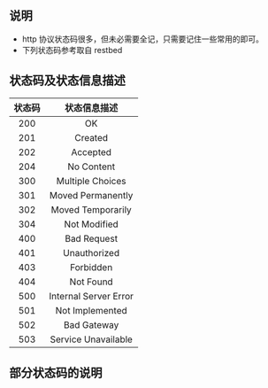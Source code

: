 
## 说明
- http 协议状态码很多，但未必需要全记，只需要记住一些常用的即可。
- 下列状态码参考取自 restbed

## 状态码及状态信息描述
| 状态码 | 状态信息描述 |
|:------:|:------------:|
| 200    | OK |
| 201    | Created |
| 202    | Accepted |
| 204    | No Content |
| 300    | Multiple Choices |
| 301    | Moved Permanently |
| 302    | Moved Temporarily |
| 304    | Not Modified |
| 400    | Bad Request |
| 401    | Unauthorized |
| 403    | Forbidden |
| 404    | Not Found |
| 500    | Internal Server Error |
| 501    | Not Implemented |
| 502    | Bad Gateway |
| 503    | Service Unavailable |

## 部分状态码的说明